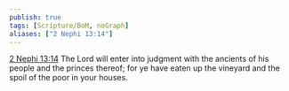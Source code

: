 ```yaml
---
publish: true
tags: [Scripture/BoM, noGraph]
aliases: ["2 Nephi 13:14"]
---
```

[2 Nephi 13:14](https://churchofjesuschrist.org/study/scriptures/bofm/2-ne/13?lang=eng&id=p14#p14) The Lord will enter into judgment with the ancients of his people and the princes thereof; for ye have eaten up the vineyard and the spoil of the poor in your houses.

